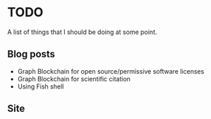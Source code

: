 # TODO
A list of things that I should be doing at some point.


## Blog posts

* Graph Blockchain for open source/permissive software licenses
* Graph Blockchain for scientific citation
* Using Fish shell

## Site
